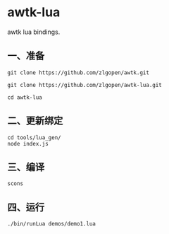 # awtk-lua

awtk lua bindings.

## 一、准备

```
git clone https://github.com/zlgopen/awtk.git

git clone https://github.com/zlgopen/awtk-lua.git

cd awtk-lua
```


## 二、更新绑定

```
cd tools/lua_gen/
node index.js 
```

## 三、编译

```
scons
```

## 四、运行

```
./bin/runLua demos/demo1.lua
```

